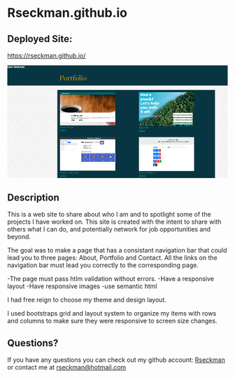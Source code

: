 # Rseckman.github.io

## Deployed Site:
https://rseckman.github.io/

![IMAGE](assets/Screenshot.png)


## Description
This is a web site to share about who I am and to spotlight some of the projects I have worked on.  This site is created with the intent to share with others what I can do, and potentially network for job opportunities and beyond.

The goal was to make a page that has a consistant navigation bar that could lead you to three pages: About, Portfolio and Contact.  All the links on the navigation bar must lead you correctly to the corresponding page.  

-The page must pass htlm validation without errors.
-Have a responsive layout
-Have responsive images
-use semantic html

I had free reign to choose my theme and design layout.

I used bootstraps grid and layout system to organize my items with rows and columns to make sure they were responsive to screen size changes.


## Questions?

  If you have any questions you can check out my github account: [Rseckman](https://github.com/Rseckman)
  or contact me at rseckman@hotmail.com
